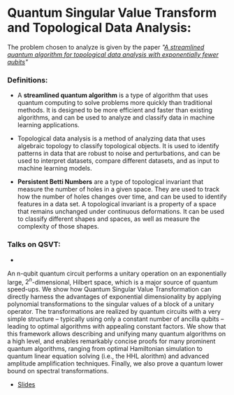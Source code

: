 # Quantum Singular Value Transform and Topological Data Analysis:

The problem chosen to analyze is given by the paper *"[A streamlined quantum algorithm for topological data analysis with exponentially fewer qubits](https://arxiv.org/abs/2209.12887)"*

### Definitions:
- A **streamlined quantum algorithm** is a type of algorithm that uses quantum computing to solve problems more quickly than traditional methods.
It is designed to be more efficient and faster than existing algorithms, and can be used to analyze and classify data in machine learning applications.
- Topological data analysis is a method of analyzing data that uses algebraic topology to classify topological objects. It is used to identify patterns in data that are robust to noise and perturbations, and can be used to interpret datasets, compare different datasets, and as input to machine learning models.

- **Persistent Betti Numbers** are a type of topological invariant that measure the number of holes in a given space. They are used to track how the number of holes changes over time, and can be used to identify features in a data set. A topological invariant is a property of a space that remains unchanged under continuous deformations. It can be used to classify different shapes and spaces, as well as measure the complexity of those shapes.

### Talks on QSVT:
- 
An n-qubit quantum circuit performs a unitary operation on an exponentially large, $2^n$-dimensional, Hilbert space, which is a major source of quantum speed-ups. We show how Quantum Singular Value Transformation can directly harness the advantages of exponential dimensionality by applying polynomial transformations to the singular values of a block of a unitary operator. The transformations are realized by quantum circuits with a very simple structure – typically using only a constant number of ancilla qubits – leading to optimal algorithms with appealing constant factors. We show that this framework allows describing and unifying many quantum algorithms on a high level, and enables remarkably concise proofs for many prominent quantum algorithms, ranging from optimal Hamiltonian simulation to quantum linear equation solving (i.e., the HHL alorithm) and advanced amplitude amplification techniques. Finally, we also prove a quantum lower bound on spectral transformations.
- [Slides](https://simons.berkeley.edu/sites/default/files/docs/15033/simonsprez2.pdf)
